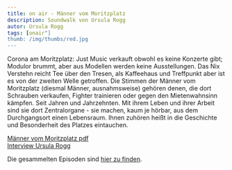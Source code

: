```yaml
---
title: on air - Männer vom Moritzplatz
description: Soundwalk von Ursula Rogg
autor: Ursula Rogg
tags: [onair"]
thumb: /img/thumbs/red.jpg
---
```


Corona am Moritzplatz: Just Music verkauft obwohl es keine Konzerte gibt; Modulor brummt, aber aus Modellen werden keine Ausstellungen. Das Nix Verstehn reicht Tee über den Tresen, als Kaffeehaus und Treffpunkt aber ist es von der zweiten Welle  getroffen.
Die Stimmen der  Männer vom Moritzplatz (diesmal Männer, ausnahmsweise) gehören denen, die dort Schrauben verkaufen,  Fighter trainieren oder gegen den Mietenwahnsinn kämpfen. Seit Jahren und Jahrzehnten. Mit ihrem Leben und ihrer Arbeit sind sie dort Zentralorgane -  sie machen, kaum je hörbar, aus dem Durchgangsort einen Lebensraum. Ihnen zuhören heißt in die Geschichte und Besonderheit des Platzes eintauchen. 

[Männer vom Moritzplatz pdf](/doc/rogg.pdf)   
[Interview Ursula Rogg](https://aporee.org/blz/BLZUrsulaRogg.mp3)  

Die gesammelten Episoden sind [hier zu finden](https://soundcloud.com/user-53614921).
